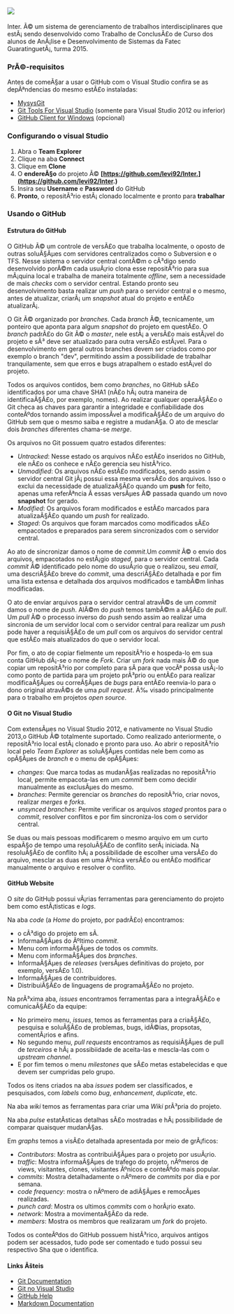 # ![](https://github.com/levi92/Inter./blob/master/App_Themes/images/logoTopo.png?raw=true)

Inter. Ã© um sistema de gerenciamento de trabalhos interdisciplinares que estÃ¡ sendo desenvolvido como Trabalho de ConclusÃ£o de Curso dos alunos de AnÃ¡lise e Desenvolvimento de Sistemas da Fatec GuaratinguetÃ¡, turma 2015.

### PrÃ©-requisitos

Antes de comeÃ§ar a usar o GitHub com o Visual Studio confira se as depÃªndencias do mesmo estÃ£o instaladas:

* [MysysGit](https://msysgit.github.io/)
* [Git Tools For Visual Studio](https://visualstudiogallery.msdn.microsoft.com/abafc7d6-dcaa-40f4-8a5e-d6724bdb980c) (somente para Visual Studio 2012 ou inferior)
* [GitHub Client for Windows]() (opcional)

### Configurando o visual Studio

1. Abra o **Team Explorer**
2. Clique na aba **Connect**
3. Clique em **Clone**
4. O **endereÃ§o** do projeto Ã© **[https://github.com/levi92/Inter.](https://github.com/levi92/Inter.)**
5. Insira seu **Username** e **Password** do GitHub
6. **Pronto**, o repositÃ³rio estÃ¡ clonado localmente e pronto para **trabalhar**

### Usando o GitHub 

#### Estrutura do GitHub

O GitHub Ã© um controle de versÃ£o que trabalha localmente, o oposto de outras soluÃ§Ãµes com servidores centralizados como o Subversion e o TFS. Nesse sistema o servidor central contÃ©m o cÃ³digo sendo desenvolvido porÃ©m cada usuÃ¡rio clona esse repositÃ³rio para sua mÃ¡quina local e trabalha de maneira totalmente *offline*, sem a necessidade de mais *checks* com o servidor central. Estando pronto seu desenvolvimento basta realizar um *push* para o servidor central e o mesmo, antes de atualizar, criarÃ¡ um *snapshot* atual do projeto e entÃ£o atualizarÃ¡.

O Git Ã© organizado por *branches*. Cada *branch* Ã©, tecnicamente, um ponteiro que aponta para algum *snapshot* do projeto em questÃ£o. O *branch* padrÃ£o do Git Ã© o *master*, nele estÃ¡ a versÃ£o mais estÃ¡vel do projeto e sÃ³ deve ser atualizado para outra versÃ£o estÃ¡vel. Para o desenvolvimento em geral outros branches devem ser criados como por exemplo o branch "dev", permitindo assim a possibilidade de trabalhar tranquilamente, sem que erros e bugs atrapalhem o estado estÃ¡vel do projeto.

Todos os arquivos contidos, bem como *branches*, no GitHub sÃ£o identificados por uma chave SHA1 (nÃ£o hÃ¡ outra maneira de identificaÃ§Ã£o, por exemplo, nomes). Ao realizar qualquer operaÃ§Ã£o o Git checa as chaves para garantir a integridade e confiabilidade dos conteÃºdos tornando assim impossÃ­vel a modificaÃ§Ã£o de um arquivo do GitHub sem que o mesmo saiba e registre a mudanÃ§a. O ato de mesclar dois *branches* diferentes chama-se *merge*.

Os arquivos no Git possuem quatro estados diferentes:
* *Untracked*: Nesse estado os arquivos nÃ£o estÃ£o inseridos no GitHub, ele nÃ£o os conhece e nÃ£o gerencia seu histÃ³rico.
* *Unmodified*: Os arquivos nÃ£o estÃ£o modificados, sendo assim o servidor central Git jÃ¡ possui essa mesma versÃ£o dos arquivos. Isso o exclui da necessidade de atualizaÃ§Ã£o quando um **push** for feito, apenas uma referÃªncia Ã  essas versÃµes Ã© passada quando um novo **snapshot** for gerado.
* *Modified*: Os arquivos foram modificados e estÃ£o marcados para atualizaÃ§Ã£o quando um *push* for realizado.
* *Staged*: Os arquivos que foram marcados como modificados sÃ£o empacotados e preparados para serem sincronizados com o servidor central.

Ao ato de sincronizar damos o nome de *commit*.Um *commit* Ã© o envio dos arquivos, empacotados no estÃ¡gio *staged*, para o servidor central. Cada *commit* Ã© identificado pelo nome do usuÃ¡rio que o realizou, seu *email*, uma descriÃ§Ã£o breve do *commit*, uma descriÃ§Ã£o detalhada e por fim uma lista extensa e detalhada dos arquivos modificados e tambÃ©m linhas modificadas.

O ato de enviar arquivos para o servidor central atravÃ©s de um *commit* damos o nome de *push*. AlÃ©m do *push* temos tambÃ©m a aÃ§Ã£o de *pull*. Um *pull* Ã© o processo inverso do *push* sendo assim ao realizar uma sincronia de um servidor local com o servidor central para realizar um *push* pode haver a requisiÃ§Ã£o de um *pull* com os arquivos do servidor central que estÃ£o mais atualizados do que o servidor local.

Por fim, o ato de copiar fielmente um repositÃ³rio e hospeda-lo em sua conta GitHub dÃ¡-se o nome de *Fork*. Criar um *fork* nada mais Ã© do que copiar um repositÃ³rio por completo para sÃ­ para que vocÃª possa usÃ¡-lo como ponto de partida para um projeto prÃ³prio ou entÃ£o para realizar modificaÃ§Ãµes ou correÃ§Ãµes de *bugs* para entÃ£o reenvia-lo para o dono original atravÃ©s de uma *pull request*. Ã‰ visado principalmente para o trabalho em projetos *open source*.

#### O Git no Visual Studio

Com extensÃµes no Visual Studio 2012, e nativamente no Visual Studio 2013,o GitHub Ã© totalmente suportado. Como realizado anteriormente, o repositÃ³rio local estÃ¡ clonado e pronto para uso. Ao abrir o repositÃ³rio local pelo *Team Explorer* as soluÃ§Ãµes contidas nele bem como as opÃ§Ãµes de *branch* e o menu de opÃ§Ãµes:

* *changes*: Que marca todas as mudanÃ§as realizadas no repositÃ³rio local, permite empacota-las em um *commit* bem como decidir manualmente as exclusÃµes do mesmo.
* *branches*: Permite gerenciar os *branches* do repositÃ³rio, criar novos, realizar *merges* e *forks*.
* *unsynced branches*: Permite verificar os arquivos *staged* prontos para o *commit*, resolver conflitos e por fim sincroniza-los com o servidor central.

Se duas ou mais pessoas modificarem o mesmo arquivo em um curto espaÃ§o de tempo uma resoluÃ§Ã£o de conflito serÃ¡ iniciada. Na resoluÃ§Ã£o de conflito hÃ¡ a possibilidade de escolher uma versÃ£o do arquivo, mesclar as duas em uma Ãºnica versÃ£o ou entÃ£o modificar manualmente o arquivo e resolver o conflito.

#### GitHub Website

O *site* do GitHub possui vÃ¡rias ferramentas para gerenciamento do projeto bem como estÃ¡tisticas e *logs*.

Na aba *code* (a *Home* do projeto, por padrÃ£o) encontramos: 
* o cÃ³digo do projeto em sÃ­.
* InformaÃ§Ãµes do Ãºltimo *commit*.
* Menu com informaÃ§Ãµes de todos os *commits*.
* Menu com informaÃ§Ãµes dos *branches*.
* InformaÃ§Ãµes de *releases* (versÃµes definitivas do projeto, por exemplo, versÃ£o 1.0).
* InformaÃ§Ãµes de contribuidores.
* DistribuiÃ§Ã£o de linguagens de programaÃ§Ã£o no projeto.

Na prÃ³xima aba, *issues* encontramos ferramentas para a integraÃ§Ã£o e comunicaÃ§Ã£o da equipe: 
* No primeiro menu, *issues*, temos as ferramentas para a criaÃ§Ã£o, pesquisa e soluÃ§Ã£o de problemas, bugs, idÃ©ias, propsotas, comentÃ¡rios e afins.
* No segundo menu, *pull requests* encontramos as requisiÃ§Ãµes de pull de *terceiros* e hÃ¡ a possibiidade de aceita-las e mescla-las com o *upstream channel*.
* E por fim temos o menu *milestones* que sÃ£o metas estabelecidas e que devem ser cumpridas pelo grupo.
 
Todos os itens criados na aba *issues* podem ser classificados, e pesquisados, com *labels* como *bug*, *enhancement*, *duplicate*, etc.

Na aba *wiki* temos as ferramentas para criar uma *Wiki* prÃ³pria do projeto.

Na aba *pulse* estatÃ­sticas detalhas sÃ£o mostradas e hÃ¡ possibilidade de comparar quaisquer mudanÃ§as.

Em *graphs* temos a visÃ£o detalhada apresentada por meio de grÃ¡ficos:

* *Contributors*: Mostra as contribuiÃ§Ãµes para o projeto por usuÃ¡rio.
* *traffic*: Mostra informaÃ§Ãµes de trafego do projeto, nÃºmeros de views, visitantes, clones, visitantes Ãºnicos e conteÃºdo mais popular.
* *commits*: Mostra detalhadamente o nÃºmero de *commits* por dia e por semana.
* *code frequency*: mostra o nÃºmero de adiÃ§Ãµes e remocÃµes realizadas.
* *punch card*: Mostra os ultimos *commits* com o horÃ¡rio exato.
* *network*: Mostra a movimentaÃ§Ã£o da rede.
* *members*: Mostra os membros que realizaram um *fork* do projeto.
 
Todos os conteÃºdos do GitHub possuem histÃ³rico, arquivos antigos podem ser acessados, tudo pode ser comentado e tudo possui seu respectivo Sha que o identifica.

#### Links Ãšteis

* [Git Documentation](http://git-scm.com/doc)
* [Git no Visual Studio](https://msdn.microsoft.com/pt-br/library/hh850437.aspx)
* [GitHub Help](https://help.github.com/)
* [Markdown Documentation](http://daringfireball.net/projects/markdown/)
